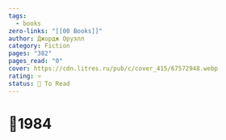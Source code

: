 ```yaml
---
tags:
  - books
zero-links: "[[00 Books]]"
author: Джордж Оруэлл
category: Fiction
pages: "382"
pages_read: "0"
cover: https://cdn.litres.ru/pub/c/cover_415/67572948.webp
rating: ⭐
status: 📌 To Read
---
```

# 📔1984